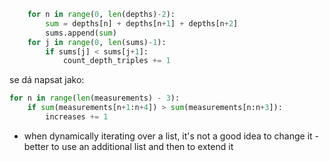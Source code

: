 ```python
    for n in range(0, len(depths)-2):
        sum = depths[n] + depths[n+1] + depths[n+2]
        sums.append(sum)
    for j in range(0, len(sums)-1):
        if sums[j] < sums[j+1]:
            count_depth_triples += 1
```
se dá napsat jako: 
```python
for n in range(len(measurements) - 3):
    if sum(measurements[n+1:n+4]) > sum(measurements[n:n+3]):
        increases += 1
```

* when dynamically iterating over a list, it's not a good idea to change it - better to use an additional list and then to extend it